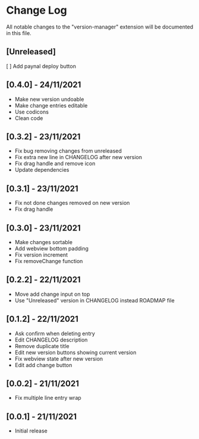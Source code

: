 # Change Log

All notable changes to the "version-manager" extension will be documented in this file.

## [Unreleased]
[ ] Add paynal deploy button

## [0.4.0] - 24/11/2021
- Make new version undoable
- Make change entries editable
- Use codicons
- Clean code

## [0.3.2] - 23/11/2021
- Fix bug removing changes from unreleased
- Fix extra new line in CHANGELOG after new version
- Fix drag handle and remove icon
- Update dependencies

## [0.3.1] - 23/11/2021
- Fix not done changes removed on new version
- Fix drag handle

## [0.3.0] - 23/11/2021
- Make changes sortable
- Add webview bottom padding
- Fix version increment
- Fix removeChange function

## [0.2.2] - 22/11/2021
- Move add change input on top
- Use "Unreleased" version in CHANGELOG instead ROADMAP file

## [0.1.2] - 22/11/2021
- Ask confirm when deleting entry
- Edit CHANGELOG description
- Remove duplicate title
- Edit new version buttons showing current version
- Fix webview state after new version
- Edit add change button

## [0.0.2] - 21/11/2021
- Fix multiple line entry wrap

## [0.0.1] - 21/11/2021
- Initial release